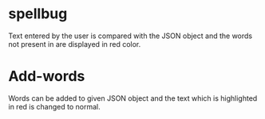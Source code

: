 # spellbug  
Text entered by the user is compared with the JSON object and the words not present in are displayed in red color.

# Add-words
Words can be added to given JSON object and the text which is highlighted in red is changed to normal.
